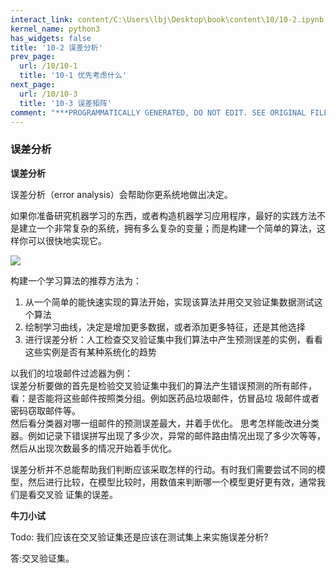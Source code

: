 ```yaml
---
interact_link: content/C:\Users\lbj\Desktop\book\content\10/10-2.ipynb
kernel_name: python3
has_widgets: false
title: '10-2 误差分析'
prev_page:
  url: /10/10-1
  title: '10-1 优先考虑什么'
next_page:
  url: /10/10-3
  title: '10-3 误差矩阵'
comment: "***PROGRAMMATICALLY GENERATED, DO NOT EDIT. SEE ORIGINAL FILES IN /content***"
---
```


### 误差分析

**误差分析**

误差分析（error analysis）会帮助你更系统地做出决定。

如果你准备研究机器学习的东西，或者构造机器学习应用程序，最好的实践方法不是建立一个非常复杂的系统，拥有多么复杂的变量；而是构建一个简单的算法，这样你可以很快地实现它。 

![](http://imgbed.momodel.cn/5cc1a0b3e3067ce9b6abf75d.jpg)


构建一个学习算法的推荐方法为： 
1. 从一个简单的能快速实现的算法开始，实现该算法并用交叉验证集数据测试这个算法 
2. 绘制学习曲线，决定是增加更多数据，或者添加更多特征，还是其他选择 
3. 进行误差分析：人工检查交叉验证集中我们算法中产生预测误差的实例，看看这些实例是否有某种系统化的趋势

以我们的垃圾邮件过滤器为例：    
误差分析要做的首先是检验交叉验证集中我们的算法产生错误预测的所有邮件，看：是否能将这些邮件按照类分组。例如医药品垃圾邮件，仿冒品垃
圾邮件或者密码窃取邮件等。    
然后看分类器对哪一组邮件的预测误差最大，并着手优化。 思考怎样能改进分类器。例如记录下错误拼写出现了多少次，异常的邮件路由情况出现了多少次等等，然后从出现次数最多的情况开始着手优化。 

误差分析并不总能帮助我们判断应该采取怎样的行动。有时我们需要尝试不同的模型，然后进行比较，在模型比较时，用数值来判断哪一个模型更好更有效，通常我们是看交叉验
证集的误差。 

**牛刀小试**

Todo: 我们应该在交叉验证集还是应该在测试集上来实施误差分析?



答:交叉验证集。

